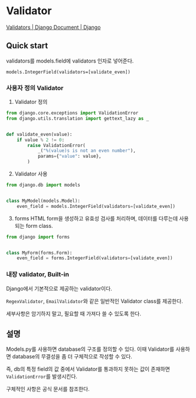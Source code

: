 # Validator
[Validators | Django Document | Django](https://docs.djangoproject.com/en/4.2/ref/validators/#urlvalidator)
## Quick start
validators를 models.field에 validators 인자로 넣어준다.

`models.IntegerField(validators=[validate_even])`

### 사용자 정의 Validator
1. Validator 정의
```python
from django.core.exceptions import ValidationError
from django.utils.translation import gettext_lazy as _


def validate_even(value):
    if value % 2 != 0:
        raise ValidationError(
            _("%(value)s is not an even number"),
            params={"value": value},
        )
```

2. Validator 사용
```python
from django.db import models


class MyModel(models.Model):
    even_field = models.IntegerField(validators=[validate_even])
```

3. forms 
HTML form을 생성하고 유효성 검사를 처리하며, 데이터를 다루는데 사용되는 form class.
```python
from django import forms


class MyForm(forms.Form):
    even_field = forms.IntegerField(validators=[validate_even])
```

### 내장 validator, Built-in

Django에서 기본적으로 제공하는 validator이다.

`RegexValidator`, `EmailValidator`와 같은 일반적인 Validator class를 제공한다.

세부사항은 암기하지 말고, 필요할 때 가져다 쓸 수 있도록 한다.


## 설명
Models.py를 사용하면 database의 구조를 정의할 수 있다. 이때 Validator를 사용하면 database의 무결성을 좀 더 구체적으로 작성할 수 있다.

즉, db의 특정 field의 값 중에서 Validator를 통과하지 못하는 값이 존재하면 `ValidationError`를 발생시킨다.

구체적인 사항은 공식 문서를 참조한다.